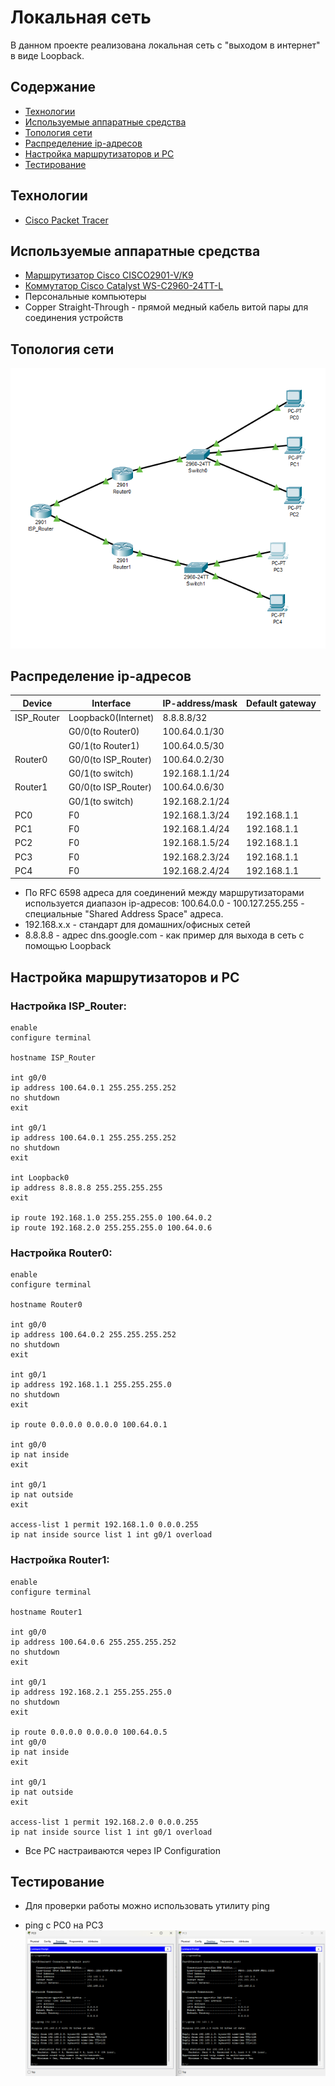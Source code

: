 # Локальная сеть
В данном проекте реализована локальная сеть с "выходом в интернет" в виде Loopback. 

## Содержание
- [Технологии](#технологии)
- [Используемые аппаратные средства](#используемые-аппаратные-средства)
- [Топология сети](#топология-сети)
- [Распределение ip-адресов](#распределение-ip-адресов)
- [Настройка маршрутизаторов и PC](#настройка-маршрутизаторов-и-pc)
- [Тестирование](#тестирование)

## Технологии
- [Cisco Packet Tracer](https://www.netacad.com/cisco-packet-tracer)

## Используемые аппаратные средства
- [Маршрутизатор Cisco CISCO2901-V/K9](https://cisco-russia.ru/cisco-cisco2901-v-k9)
- [Коммутатор Cisco Catalyst WS-C2960-24TT-L](https://cisco-russia.ru/cisco-ws-c2960-24tt-l)
- Персональные компьютеры
- Copper Straight-Through - прямой медный кабель витой пары для соединения устройств


## Топология сети
![Топология сети](https://github.com/notforhealth/Network-engineering/blob/main/CPT_project_1/images/Network_topology.png)

## Распределение ip-адресов
| Device | Interface | IP-address/mask | Default gateway |
| --- | --- | --- | --- |
| ISP_Router | Loopback0(Internet) | 8.8.8.8/32 ||
|| G0/0(to Router0) | 100.64.0.1/30 ||
|| G0/1(to Router1) | 100.64.0.5/30 ||
| Router0 | G0/0(to ISP_Router) | 100.64.0.2/30 ||
|| G0/1(to switch) | 192.168.1.1/24 ||
| Router1 | G0/0(to ISP_Router) | 100.64.0.6/30 ||
|| G0/1(to switch) | 192.168.2.1/24 ||
| PC0 | F0 | 192.168.1.3/24 | 192.168.1.1 |
| PC1 | F0 | 192.168.1.4/24 | 192.168.1.1 |
| PC2 | F0 | 192.168.1.5/24 | 192.168.1.1 |
| PC3 | F0 | 192.168.2.3/24 | 192.168.1.1 |
| PC4 | F0 | 192.168.2.4/24 | 192.168.1.1 |

- По RFC 6598 адреса для соединений между маршрутизаторами используется диапазон ip-адресов: 100.64.0.0 - 100.127.255.255 - специальные "Shared Address Space" адреса.
- 192.168.x.x - стандарт для домашних/офисных сетей
- 8.8.8.8 - адрес dns.google.com - как пример для выхода в сеть с помощью Loopback

## Настройка маршрутизаторов и PC
### Настройка ISP_Router:
``````
enable
configure terminal

hostname ISP_Router

int g0/0
ip address 100.64.0.1 255.255.255.252
no shutdown
exit

int g0/1
ip address 100.64.0.1 255.255.255.252
no shutdown
exit

int Loopback0
ip address 8.8.8.8 255.255.255.255
exit

ip route 192.168.1.0 255.255.255.0 100.64.0.2
ip route 192.168.2.0 255.255.255.0 100.64.0.6

``````

### Настройка Router0:
``````
enable
configure terminal

hostname Router0

int g0/0
ip address 100.64.0.2 255.255.255.252
no shutdown
exit

int g0/1
ip address 192.168.1.1 255.255.255.0
no shutdown
exit

ip route 0.0.0.0 0.0.0.0 100.64.0.1

int g0/0
ip nat inside
exit

int g0/1
ip nat outside
exit

access-list 1 permit 192.168.1.0 0.0.0.255
ip nat inside source list 1 int g0/1 overload

``````

### Настройка Router1:
``````
enable
configure terminal

hostname Router1

int g0/0
ip address 100.64.0.6 255.255.255.252
no shutdown
exit

int g0/1
ip address 192.168.2.1 255.255.255.0
no shutdown
exit

ip route 0.0.0.0 0.0.0.0 100.64.0.5
int g0/0
ip nat inside
exit

int g0/1
ip nat outside
exit

access-list 1 permit 192.168.2.0 0.0.0.255
ip nat inside source list 1 int g0/1 overload

``````

- Все PC настраиваются через IP Configuration

## Тестирование

- Для проверки работы можно использовать утилиту ping

- ping с PC0 на PC3
![Проверка с помощью ping](https://github.com/notforhealth/Network-engineering/blob/main/CPT_project_1/images/ping.png)








